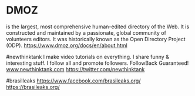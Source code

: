 # DMOZ
is the largest, most comprehensive human-edited directory of the Web. It is constructed and maintained by a passionate, global community of volunteers editors. It was historically known as the Open Directory Project (ODP).
https://www.dmoz.org/docs/en/about.html


#newthinktank
I make video tutorials on everything. I share funny & interesting stuff. I follow all and promote followers. FollowBack Guaranteed!
www.newthinktank.com
https://twitter.com/newthinktank



#brasilleaks
https://www.facebook.com/brasileaks.org/
https://brasileaks.org/
